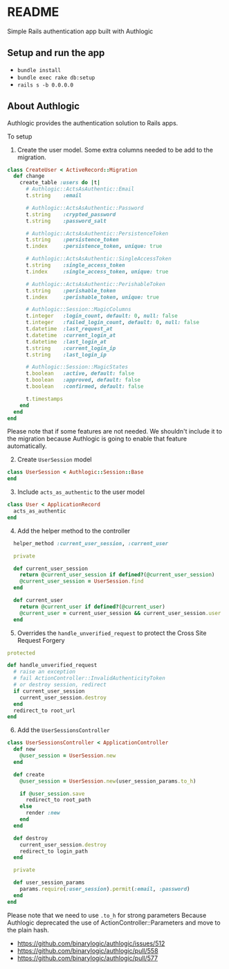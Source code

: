 # README

Simple Rails authentication app built with Authlogic

## Setup and run the app

- `bundle install`
- `bundle exec rake db:setup`
- `rails s -b 0.0.0.0`

## About Authlogic
Authlogic provides the authentication solution to Rails apps. 

To setup

1. Create the user model. Some extra columns needed to be add to the migration.
```ruby
class CreateUser < ActiveRecord::Migration
  def change
    create_table :users do |t|
      # Authlogic::ActsAsAuthentic::Email
      t.string    :email

      # Authlogic::ActsAsAuthentic::Password
      t.string    :crypted_password
      t.string    :password_salt

      # Authlogic::ActsAsAuthentic::PersistenceToken
      t.string    :persistence_token
      t.index     :persistence_token, unique: true

      # Authlogic::ActsAsAuthentic::SingleAccessToken
      t.string    :single_access_token
      t.index     :single_access_token, unique: true

      # Authlogic::ActsAsAuthentic::PerishableToken
      t.string    :perishable_token
      t.index     :perishable_token, unique: true

      # Authlogic::Session::MagicColumns
      t.integer   :login_count, default: 0, null: false
      t.integer   :failed_login_count, default: 0, null: false
      t.datetime  :last_request_at
      t.datetime  :current_login_at
      t.datetime  :last_login_at
      t.string    :current_login_ip
      t.string    :last_login_ip

      # Authlogic::Session::MagicStates
      t.boolean   :active, default: false
      t.boolean   :approved, default: false
      t.boolean   :confirmed, default: false

      t.timestamps
    end
  end
end
```

Please note that if some features are not needed. We shouldn't include it to the migration because Authlogic is going to enable that feature automatically.

2. Create `UserSession` model
```ruby
class UserSession < Authlogic::Session::Base
end
```

3. Include `acts_as_authentic` to the user model
```ruby
class User < ApplicationRecord
  acts_as_authentic
end
```

4. Add the helper method to the controller
```ruby
  helper_method :current_user_session, :current_user

  private

  def current_user_session
    return @current_user_session if defined?(@current_user_session)
    @current_user_session = UserSession.find
  end

  def current_user
    return @current_user if defined?(@current_user)
    @current_user = current_user_session && current_user_session.user
  end
```

5. Overrides the `handle_unverified_request` to protect the Cross Site Request Forgery

```ruby
protected

def handle_unverified_request
  # raise an exception
  # fail ActionController::InvalidAuthenticityToken
  # or destroy session, redirect
  if current_user_session
    current_user_session.destroy
  end
  redirect_to root_url
end

```

6. Add the `UserSessionsController`
```ruby
class UserSessionsController < ApplicationController
  def new
    @user_session = UserSession.new
  end

  def create
    @user_session = UserSession.new(user_session_params.to_h)

    if @user_session.save
      redirect_to root_path
    else
      render :new
    end
  end

  def destroy
    current_user_session.destroy
    redirect_to login_path
  end

  private

  def user_session_params
    params.require(:user_session).permit(:email, :password)
  end
end
```

Please note that we need to use `.to_h` for strong parameters
Because Authlogic deprecated the use of ActionController::Parameters and move to the plain hash.
- https://github.com/binarylogic/authlogic/issues/512
- https://github.com/binarylogic/authlogic/pull/558
- https://github.com/binarylogic/authlogic/pull/577
